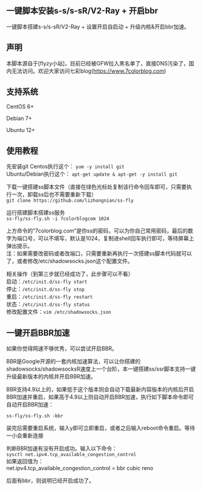 一键脚本安装s-s/s-sR/V2-Ray + 开启bbr
---

一键脚本搭建s-s/s-sR/V2-Ray + 设置开启自启动 + 升级内核&开启bbr加速。

## 声明
本脚本源自于[flyzy小站]，目前已经被GFW拉入黑名单了，直接DNS污染了，国内无法访问。欢迎大家访问七彩blog(https://www.7colorblog.com)

## 支持系统
CentOS 6+

Debian 7+

Ubuntu 12+

## 使用教程
先安装git
Centos执行这个： `yum -y install git`<br>
Ubuntu/Debian执行这个： `apt-get update & apt-get -y install git`<br>

下载一键搭建ss脚本文件（直接在绿色光标处复制该行命令回车即可，只需要执行一次，卸载ss后也不需要重新下载）<br>
`git clone https://github.com/lizhongnian/ss-fly`<br>

运行搭建脚本搭建ss服务<br>
`ss-fly/ss-fly.sh -i 7colorblogcom 1024`<br>

上方命令的“7colorblog.com”是你ss的密码，可以为你自己常用密码，最后的数字为端口号，可以不填写，默认是1024，复制进shell回车执行即可，等待屏幕上弹出提示。<br>
注：如果需要改密码或者改端口，只需要重新再执行一次搭建ss脚本代码就可以了，或者修改/etc/shadowsocks.json这个配置文件。<br>

相关操作（到第三步就已经成功了，此步骤可以不看）<br>
启动：`/etc/init.d/ss-fly start`<br>
停止：`/etc/init.d/ss-fly stop`<br>
重启：`/etc/init.d/ss-fly restart`<br>
状态：`/etc/init.d/ss-fly status`<br>
修改配置文件：`vim /etc/shadowsocks.json`<br>


## 一键开启BBR加速
如果你觉得网速不够优秀，可以尝试开启BBR。<br>

BBR是Google开源的一套内核加速算法，可以让你搭建的shadowsocks/shadowsocksR速度上一个台阶，本一键搭建ss/ssr脚本支持一键升级最新版本的内核并开启BBR加速。<br>

BBR支持4.9以上的，如果低于这个版本则会自动下载最新内容版本的内核后开启BBR加速并重启，如果高于4.9以上则自动开启BBR加速，执行如下脚本命令即可自动开启BBR加速：<br>

`ss-fly/ss-fly.sh -bbr`<br>


装完后需要重启系统，输入y即可立即重启，或者之后输入reboot命令重启。等待一小会重新连接<br>

判断BBR加速有没有开启成功。输入以下命令：<br>
`sysctl net.ipv4.tcp_available_congestion_control`<br>
如果返回值为：<br>
net.ipv4.tcp_available_congestion_control = bbr cubic reno<br>

后面有bbr，则说明已经开启成功了。<br>



